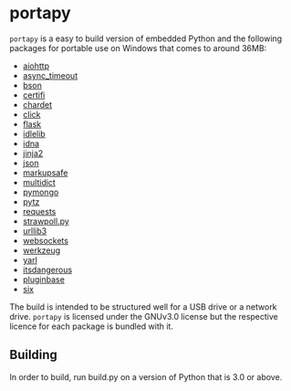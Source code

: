 # portapy

`portapy` is a easy to build version of embedded Python and the following packages for portable use on Windows that comes to around 36MB:

- [aiohttp](http://aiohttp.readthedocs.io/en/stable/)
- [async_timeout](https://github.com/aio-libs/async-timeout)
- [bson](https://github.com/mongodb/mongo-python-driver/tree/master/bson)
- [certifi](https://pypi.python.org/pypi/certifi)
- [chardet](https://pypi.python.org/pypi/chardet/3.0.4)
- [click](http://click.pocoo.org/5/)
- [flask](http://flask.pocoo.org/)
- [idlelib](https://github.com/python/cpython/tree/3.6/Lib/idlelib)
- [idna](https://pypi.python.org/pypi/idna)
- [jinja2](http://jinja.pocoo.org/docs/2.9/)
- [json](https://github.com/python/cpython/tree/3.6/Lib/json)
- [markupsafe](https://pypi.python.org/pypi/MarkupSafe)
- [multidict](https://github.com/aio-libs/multidict)
- [pymongo](https://pypi.python.org/pypi/pymongo)
- [pytz](https://pypi.python.org/pypi/pytz)
- [requests](http://docs.python-requests.org/en/master/)
- [strawpoll.py](https://pypi.python.org/pypi/strawpoll.py/)
- [urllib3](https://github.com/shazow/urllib3)
- [websockets](https://pypi.python.org/pypi/websockets)
- [werkzeug](http://werkzeug.pocoo.org/)
- [yarl](https://github.com/aio-libs/yarl)
- [itsdangerous](https://github.com/pallets/itsdangerous)
- [pluginbase](http://pluginbase.pocoo.org/)
- [six](https://pypi.python.org/pypi/six)

The build is intended to be structured well for a USB drive or a network drive. `portapy` is licensed under the GNUv3.0 license but the respective licence for each package is bundled with it.

## Building

In order to build, run build.py on a version of Python that is 3.0 or above.
